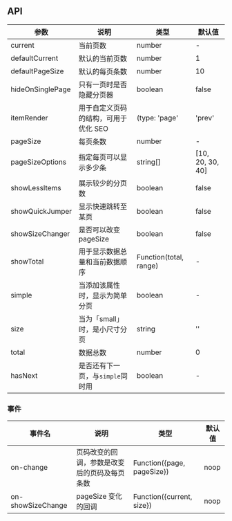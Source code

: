 ## API


| 参数 | 说明 | 类型 | 默认值 |
| --- | --- | --- | --- |
| current | 当前页数 | number | - |
| defaultCurrent | 默认的当前页数 | number | 1 |
| defaultPageSize | 默认的每页条数 | number | 10 |
| hideOnSinglePage | 只有一页时是否隐藏分页器 | boolean | false |
| itemRender | 用于自定义页码的结构，可用于优化 SEO | (type: 'page' | 'prev' | 'next', originalElement) => SanNode | - |
| pageSize | 每页条数 | number | - |
| pageSizeOptions | 指定每页可以显示多少条 | string[] | [10, 20, 30, 40] |
| showLessItems | 展示较少的分页数 | boolean | false |
| showQuickJumper | 显示快速跳转至某页 | boolean | false |
| showSizeChanger | 是否可以改变 pageSize | boolean | false |
| showTotal | 用于显示数据总量和当前数据顺序 | Function(total, range) | - |
| simple | 当添加该属性时，显示为简单分页 | boolean | - |
| size | 当为「small」时，是小尺寸分页 | string | '' |
| total | 数据总数 | number | 0 |
| hasNext | 是否还有下一页，与`simple`同时用 | boolean | - |

### 事件

| 事件名            | 说明                                         | 类型 | 默认值 |
| ---               | ---                                          | ---     |  ---      |
| on-change         | 页码改变的回调，参数是改变后的页码及每页条数 |  Function({page, pageSize})    |    noop    |
| on-showSizeChange | pageSize 变化的回调                          |  Function({current, size})    |    noop    |
